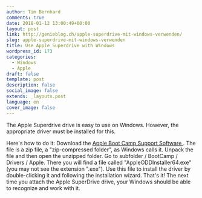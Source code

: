 ```yaml
---
author: Tim Bernhard
comments: true
date: 2018-01-12 13:00:49+00:00
layout: post
link: http://genieblog.ch/apple-superdrive-mit-windows-verwenden/
slug: apple-superdrive-mit-windows-verwenden
title: Use Apple Superdrive with Windows
wordpress_id: 173
categories:
  - Windows
  - Apple
draft: false
template: post
description: false
social_image: false
extends: _layouts.post
language: en
cover_image: false
---
```


The Apple Superdrive drive is easy to use on Windows.
However, the appropriate driver must be installed for this.

Here's how to do it: Download the [ Apple Boot Camp Support Software ](https://support.apple.com/kb/DL1837?viewlocale=en_US&locale=en_CH). The file is a zip file, a "zip-compressed folder", as Windows calls it.
Unpack the file and then open the unzipped folder.
Go to subfolder / BootCamp / Drivers / Apple.
There you will find a file called "AppleODDInstaller64.exe" (you may not see the extension ".exe"). Use this file to install the driver by double-clicking it and following the installation wizard.
That's it! The next time you attach the Apple SuperDrive drive, your Windows should be able to recognize and work with it.
